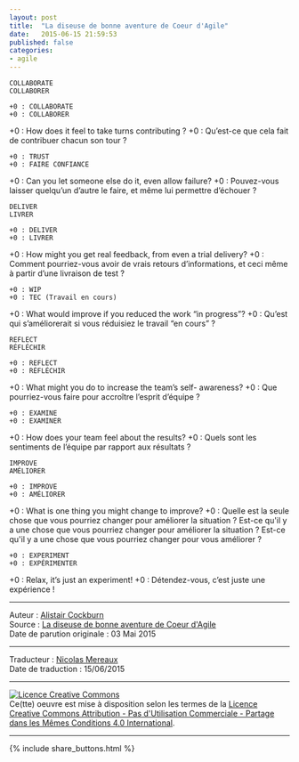 ```yaml
---
layout: post
title:  "La diseuse de bonne aventure de Coeur d'Agile"
date:   2015-06-15 21:59:53
published: false
categories: 
- agile
---
```


    COLLABORATE
    COLLABORER

    +0 : COLLABORATE
    +0 : COLLABORER

+0 : How does it feel to take turns contributing ?
+0 : Qu’est-ce que cela fait de contribuer chacun son tour ?

    +0 : TRUST
    +0 : FAIRE CONFIANCE

+0 : Can you let someone else do it, even allow failure?
+0 : Pouvez-vous laisser quelqu’un d’autre le faire, et même lui permettre d’échouer ?

    DELIVER
    LIVRER
   
    +0 : DELIVER
    +0 : LIVRER

+0 : How might you get real feedback, from even a trial delivery?
+0 : Comment pourriez-vous avoir de vrais retours d’informations, et ceci même à partir d’une livraison de test ?

    +0 : WIP
    +0 : TEC (Travail en cours)

+0 : What would improve if you reduced the work “in progress”?
+0 : Qu’est qui s’améliorerait si vous réduisiez le travail “en cours” ?

    REFLECT
    RÉFLÉCHIR

    +0 : REFLECT
    +0 : RÉFLÉCHIR

+0 : What might you do to increase the team’s self- awareness?
+0 : Que pourriez-vous faire pour accroître l’esprit d’équipe ?

    +0 : EXAMINE
    +0 : EXAMINER

+0 : How does your team feel about the results?
+0 : Quels sont les sentiments de l’équipe par rapport aux résultats ?

    IMPROVE
    AMÉLIORER

    +0 : IMPROVE
    +0 : AMÉLIORER

+0 : What is one thing you might change to improve?
+0 : Quelle est la seule chose que vous pourriez changer pour améliorer la situation ?
Est-ce qu'il y a une chose que vous pourriez changer pour améliorer la situation ?
Est-ce qu'il y a une chose que vous pourriez changer pour vous améliorer ?

    +0 : EXPERIMENT
    +0 : EXPÉRIMENTER

+0 : Relax, it’s just an experiment!
+0 : Détendez-vous, c’est juste une expérience !

---
Auteur : [Alistair Cockburn](http://alistair.cockburn.us/)  
Source : [La diseuse de bonne aventure de Coeur d'Agile](http://alistair.cockburn.us/Heart+of+Agile+Fortune+Teller+in+English)  
Date de parution originale : 03 Mai 2015  

---
Traducteur : [Nicolas Mereaux](http://www.les-traducteurs-agiles.org/traducteurs/)  
Date de traduction : 15/06/2015  

---

<a rel="license" href="http://creativecommons.org/licenses/by-nc-sa/4.0/"><img alt="Licence Creative Commons" style="border-width:0" src="http://i.creativecommons.org/l/by-nc-sa/4.0/88x31.png" /></a><br />Ce(tte) oeuvre est mise à disposition selon les termes de la <a rel="license" href="http://creativecommons.org/licenses/by-nc-sa/4.0/">Licence Creative Commons Attribution - Pas d'Utilisation Commerciale - Partage dans les Mêmes Conditions 4.0 International</a>.

---

{% include share_buttons.html %}
